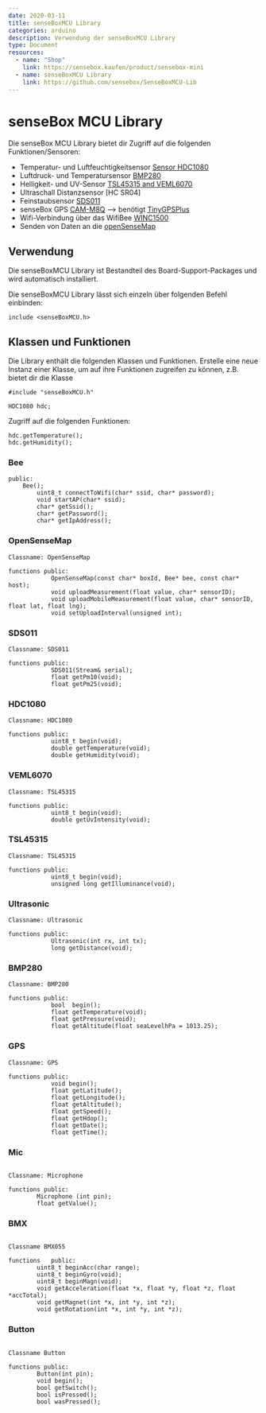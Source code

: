 ```yaml
---
date: 2020-03-11
title: senseBoxMCU Library
categories: arduino
description: Verwendung der senseBoxMCU Library
type: Document
resources:
  - name: "Shop"
    link: https://sensebox.kaufen/product/sensebox-mini
  - name: senseBoxMCU Library
    link: https://github.com/sensebox/SenseBoxMCU-Lib
---
```

# senseBox MCU Library
Die senseBox MCU Library bietet dir Zugriff auf die folgenden Funktionen/Sensoren:

- Temperatur- und Luftfeuchtigkeitsensor [Sensor HDC1080](https://sensebox.kaufen/product/temperatur-luftfeuchte)
- Luftdruck- und Temperatursensor [BMP280](https://sensebox.kaufen/product/luftdruck-temperatur)
- Helligkeit- und UV-Sensor [TSL45315 and VEML6070](https://sensebox.kaufen/product/licht-sensor)
- Ultraschall Distanzsensor [HC SR04]
- Feinstaubsensor [SDS011](https://sensebox.kaufen/product/feinstaub-sds011)
- senseBox GPS [CAM-M8Q](https://sensebox.kaufen/product/gps) --> benötigt [TinyGPSPlus](https://github.com/mikalhart/TinyGPSPlus)
- Wifi-Verbindung über das WifiBee [WINC1500](https://sensebox.kaufen/product/wifi-bee) 
- Senden von Daten an die [openSenseMap](https://opensensemap.org)

## Verwendung
Die senseBoxMCU Library ist Bestandteil des Board-Support-Packages und wird automatisch installiert. 

Die senseBoxMCU Library lässt sich einzeln über folgenden Befehl einbinden:

```arduino
include <senseBoxMCU.h>
```

## Klassen und Funktionen
Die Library enthält die folgenden Klassen und Funktionen. Erstelle eine neue Instanz einer Klasse, um auf ihre Funktionen zugreifen zu können, z.B. bietet dir die Klasse 

```Arduino
#include "senseBoxMCU.h"

HDC1080 hdc;
```
 
Zugriff auf die folgenden Funktionen:

```Arduino
hdc.getTemperature();
hdc.getHumidity();
```

### Bee
```Arduino 
public:
	Bee();
		uint8_t connectToWifi(char* ssid, char* password);
		void startAP(char* ssid);
		char* getSsid();
		char* getPassword();
		char* getIpAddress();
```		

### OpenSenseMap
```Arduino 
Classname: OpenSenseMap

functions public:
			OpenSenseMap(const char* boxId, Bee* bee, const char* host);
			void uploadMeasurement(float value, char* sensorID);
			void uploadMobileMeasurement(float value, char* sensorID, float lat, float lng);
			void setUploadInterval(unsigned int);
```

### SDS011
```Arduino 
Classname: SDS011

functions public:
			SDS011(Stream& serial);
			float getPm10(void);
			float getPm25(void);
```

### HDC1080
```Arduino 
Classname: HDC1080

functions public:
			uint8_t begin(void);
			double getTemperature(void);
			double getHumidity(void); 
```

### VEML6070
```Arduino 
Classname: TSL45315

functions public:
			uint8_t begin(void);
			double getUvIntensity(void);
```

### TSL45315
```Arduino 
Classname: TSL45315

functions public:
			uint8_t begin(void);
			unsigned long getIlluminance(void); 
```

### Ultrasonic
```Arduino 
Classname: Ultrasonic

functions public:
			Ultrasonic(int rx, int tx);
        	long getDistance(void);
```

### BMP280
```Arduino 
Classname: BMP280

functions public:
			bool  begin();
			float getTemperature(void);
			float getPressure(void);
			float getAltitude(float seaLevelhPa = 1013.25);
```

### GPS
```Arduino 
Classname: GPS

functions public:
			void begin();
			float getLatitude();
			float getLongitude();
			float getAltitude();
			float getSpeed();
			float getHdop();
			float getDate();
			float getTime();
```

### Mic

```Arduino

Classname: Microphone

functions public: 
		Microphone (int pin);
		float getValue();
```

### BMX

```Arduino

Classname BMX055

functions	public:
		uint8_t beginAcc(char range);
		uint8_t beginGyro(void);
		uint8_t beginMagn(void);
		void getAcceleration(float *x, float *y, float *z, float *accTotal);
		void getMagnet(int *x, int *y, int *z);
		void getRotation(int *x, int *y, int *z);
```

### Button

```Arduino

Classname Button

functions public: 
		Button(int pin);
		void begin();
		bool getSwitch();
		bool isPressed();
		bool wasPressed();
```


